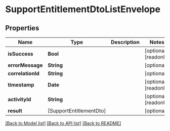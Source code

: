 # SupportEntitlementDtoListEnvelope

## Properties
Name | Type | Description | Notes
------------ | ------------- | ------------- | -------------
**isSuccess** | **Bool** |  | [optional] [readonly] 
**errorMessage** | **String** |  | [optional] 
**correlationId** | **String** |  | [optional] 
**timestamp** | **Date** |  | [optional] [readonly] 
**activityId** | **String** |  | [optional] [readonly] 
**result** | [SupportEntitlementDto] |  | [optional] 

[[Back to Model list]](../README.md#documentation-for-models) [[Back to API list]](../README.md#documentation-for-api-endpoints) [[Back to README]](../README.md)


